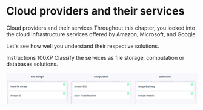 # Cloud providers and their services

Cloud providers and their services
Throughout this chapter, you looked into the cloud infrastructure services offered by Amazon, Microsoft, and Google.

Let's see how well you understand their respective solutions.

Instructions
100XP
Classify the services as file storage, computation or databases solutions.

![alt text](image-3.png)